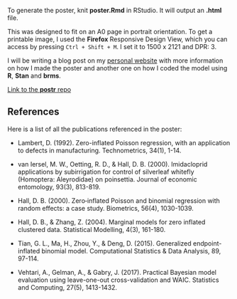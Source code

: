 To generate the poster, knit **poster.Rmd** in RStudio. It will output an **.html** file.

This was designed to fit on an A0 page in portrait orientation. To get a printable image, I used the **Firefox** Responsive Design View, which you can access by pressing `Ctrl + Shift + M`. I set it to 1500 x 2121 and DPR: 3.

I will be writing a blog post on my [personal website](bmfazio.github.io) with more information on how I made the poster and another one on how I coded the model using **R**, **Stan** and **brms**.

[Link to the **postr** repo](https://github.com/odeleongt/postr)

## References

Here is a list of all the publications referenced in the poster:

* Lambert, D. (1992). Zero-inflated Poisson regression, with an application to defects in manufacturing. Technometrics, 34(1), 1-14.

* van Iersel, M. W., Oetting, R. D., & Hall, D. B. (2000). Imidacloprid applications by subirrigation for control of silverleaf whitefly (Homoptera: Aleyrodidae) on poinsettia. Journal of economic entomology, 93(3), 813-819.

* Hall, D. B. (2000). Zero‐inflated Poisson and binomial regression with random effects: a case study. Biometrics, 56(4), 1030-1039.

* Hall, D. B., & Zhang, Z. (2004). Marginal models for zero inflated clustered data. Statistical Modelling, 4(3), 161-180.

* Tian, G. L., Ma, H., Zhou, Y., & Deng, D. (2015). Generalized endpoint-inflated binomial model. Computational Statistics & Data Analysis, 89, 97-114.

* Vehtari, A., Gelman, A., & Gabry, J. (2017). Practical Bayesian model evaluation using leave-one-out cross-validation and WAIC. Statistics and Computing, 27(5), 1413-1432.
